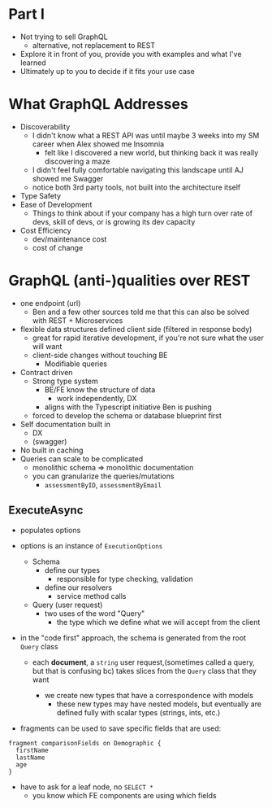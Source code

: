 # Part I

- Not trying to sell GraphQL
  - alternative, not replacement to REST 
- Explore it in front of you, provide you with examples and what I've learned
- Ultimately up to you to decide if it fits your use case

# What GraphQL Addresses

- Discoverability
  - I didn't know what a REST API was until maybe 3 weeks into my SM career when Alex showed me Insomnia
    - felt like I discovered a new world, but thinking back it was really discovering a maze
  - I didn't feel fully comfortable navigating this landscape until AJ showed me Swagger
  - notice both 3rd party tools, not built into the architecture itself
- Type Safety
- Ease of Development
  - Things to think about if your company has a high turn over rate of devs, skill of devs, or is growing its dev capacity
- Cost Efficiency
  - dev/maintenance cost
  - cost of change

# GraphQL (anti-)qualities over REST

- one endpoint (url) 
  - Ben and a few other sources told me that this can also be solved with REST + Microservices
- flexible data structures defined client side (filtered in response body)
  - great for rapid iterative development, if you're not sure what the user will want
  - client-side changes without touching BE
    - Modifiable queries
- Contract driven
  - Strong type system
    - BE/FE know the structure of data
      - work independently, DX
    - aligns with the Typescript initiative Ben is pushing
  - forced to develop the schema or database blueprint first
- Self documentation built in
  - DX
  - (swagger)
- No built in caching
- Queries can scale to be complicated
  - monolithic schema => monolithic documentation
  - you can granularize the queries/mutations
    - `assessmentByID`, `assessmentByEmail`

## ExecuteAsync

- populates options
- options is an instance of `ExecutionOptions`
  - Schema
    - define our types
      - responsible for type checking, validation
    - define our resolvers
      - service method calls
  - Query (user request)
    - two uses of the word "Query"
      - the type which we define what we will accept from the client

- in the "code first" approach, the schema is generated from the root `Query` class
  - each **document**, a `string` user request,(sometimes called a query, but that is confusing bc) takes slices from the `Query` class that they want

      - we create new types that have a correspondence with models
        - these new types may have nested models, but eventually are defined fully with scalar types (strings, ints, etc.)
- fragments can be used to save specific fields that are used:
```
fragment comparisonFields on Demographic {
  firstName
  lastName
  age
} 
```
- have to ask for a leaf node, no `SELECT *`
  - you know which FE components are using which fields